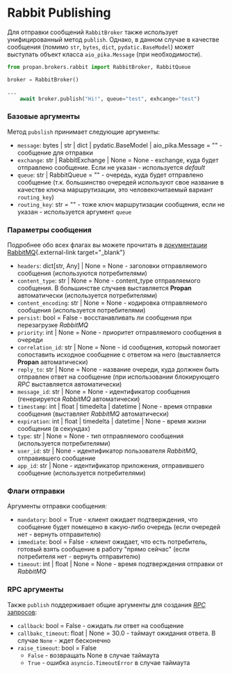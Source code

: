# Rabbit Publishing

Для отправки сообщений `RabbitBroker` также использует унифицированный метод `publish`.
Однако, в данном случае в качестве сообщения (помимо `str`, `bytes`, `dict`, `pydatic.BaseModel`) может выступать объект класса `aio_pika.Message` (при необходимости).

```python
from propan.brokers.rabbit import RabbitBroker, RabbitQueue

broker = RabbitBroker()

...
    await broker.publish("Hi!", queue="test", exhcange="test")
```

### Базовые аргументы

Метод `pubslish` принимает следующие аргументы:

* `message`: bytes | str | dict | pydatic.BaseModel | aio_pika.Message = "" - сообщение для отправки
* `exchange`: str | RabbitExchange | None = None - exchange, куда будет отправлено сообщение. Если не указан - используется *default*
* `queue`: str | RabbitQueue = "" - очередь, куда будет отправлено сообщение (т.к. большинство очередей используют свое название в качестве ключа маршрутизации, это человекочитаемый вариант `routing_key`)
* `routing_key`: str = "" - тоже ключ маршрутизации сообщения, если не указан - используется аргумент `queue`

### Параметры сообщения

Подробнее обо всех флагах вы можете прочитать в [документации RabbitMQ](https://www.rabbitmq.com/consumers.html){.external-link target="_blank"}

* `headers`: dict[str, Any] | None = None - заголовки отправляемого сообщения (используются потребителями)
* `content_type`: str | None = None - content_type отправляемого сообщения. В большинстве случаев выставляется **Propan** автоматически (используется потребителями)
* `content_encoding`: str | None = None - кодировка отправляемого сообщения (используется потребителями)
* `persist`: bool = False - восстанавливать ли сообщения при перезагрузке *RabbitMQ*
* `priority`: int | None = None - приоритет отправляемого сообщения в очереди
* `correlation_id`: str | None = None - id сообщения, который помогает сопоставить исходное сообщение с ответом на него (выставляется **Propan** автоматически)
* `reply_to`: str | None = None - название очереди, куда должнен быть отправлен ответ на сообщение (при использовании блокирующего *RPC* выставляется автоматически)
* `message_id`: str | None = None - идентификатор сообщения (генерируется *RabbitMQ* автоматически)
* `timestamp`: int | float | timedelta | datetime | None - время отправки сообщения (выставляет *RabbitMQ* автоматически)
* `expiration`: int | float | timedelta | datetime | None - время жизни сообщения (в секундах)
* `type`: str | None = None - тип отправляемого сообщения (используется потребителями)
* `user_id`: str | None - идентификатор пользователя *RabbitMQ*, отправившего сообщение
* `app_id`: str | None - идентификатор приложения, отправившего сообщение (используется потребителями)

### Флаги отправки

Аргументы отправки сообщения:

* `mandatory`: bool = True - клиент ожидает подтверждения, что сообщение будет помещено в какую-либо очередь (если очередей нет - вернуть отправителю)
* `immediate`: bool = False - клиент ожидает, что есть потребитель, готовый взять сообщение в работу "прямо сейчас" (если потребителя нет - вернуть отправителю)
* `timeout`: int | float | None = None - время подтверждения отправки от *RabbitMQ*

### RPC аргументы

Также `publish` поддерживает общие аргументы для создания [*RPC* запросов](../../2_getting_started/4_broker/5_rpc/#_3):

* `callback`: bool = False - ожидать ли ответ на сообщение
* `callbakc_timeout`: float | None = 30.0 - таймаут ожидания ответа. В случае `None` - ждет бесконечно
* `raise_timeout`: bool = False
    * `False` - возвращать None в случае таймаута
    * `True` - ошибка `asyncio.TimeoutError` в случае таймаута
